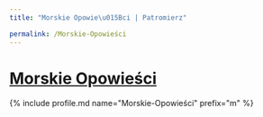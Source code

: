```yaml
---
title: "Morskie Opowie\u015Bci | Patromierz"

permalink: /Morskie-Opowieści
---
```


# [Morskie Opowieści](https://patronite.pl/Morskie-Opowieści)

{% include profile.md name="Morskie-Opowieści" prefix="m" %}
